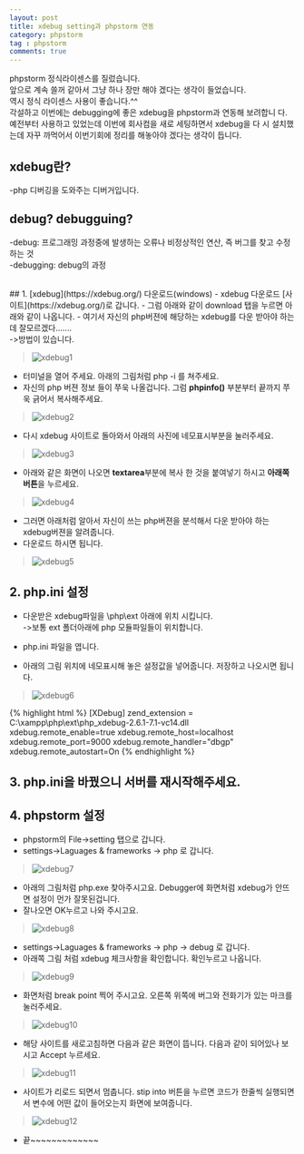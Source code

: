 ```yaml
---
layout: post
title: xdebug setting과 phpstorm 연동
category: phpstorm
tag : phpstorm
comments: true
---
```


<!--excerpt.start-->
<div class="message">
  phpstorm 정식라이센스를 질렀습니다. <br>
  앞으로 계속 쓸꺼 같아서 그냥 하나 장만 해야 겠다는 생각이 들었습니다. <br>
  역시 정식 라이센스 사용이 좋습니다.^^<br>
  각설하고 이번에는 debugging에 좋은 xdebug을 phpstorm과 연동해 보려합니
  다.<br>
  예전부터 사용하고 있었는데 이번에 회사컴을 새로 세팅하면서 xdebug을 다
  시 설치했는데 자꾸 까먹어서 이번기회에 정리를 해놓아야 겠다는 생각이 듭니다.
</div>
<!--excerpt.end-->

## xdebug란?
-php 디버깅을 도와주는 디버거입니다.

## debug? debugguing?
-debug: 프로그래밍 과정중에 발생하는 오류나 비정상적인 연산, 즉 버그를 찾고 수정하는 것<br>
-debugging: debug의 과정

<br>
## 1. [xdebug](https://xdebug.org/) 다운로드(windows)
- xdebug 다운로드 [사이트](https://xdebug.org/)로 갑니다.
- 그럼 아래와 같이 download 탭을 누르면 아래와 같이 나옵니다.
- 여기서 자신의 php버젼에 해당하는 xdebug를 다운 받아야 하는데 잘모르겠다.......<br>
->방법이 있습니다.

>![xdebug1]({{site.url}}/assets/xdebug1.jpg)

- 터미널을 열어 주세요. 아래의 그림처럼 php -i 를 쳐주세요.
- 자신의 php 버젼 정보 들이 쭈욱 나올겁니다. 그럼 **phpinfo()** 부분부터 끝까지 쭈욱 긁어서 복사해주세요.

>![xdebug2]({{site.url}}/assets/xdebug2.jpg)

- 다시 xdebug 사이트로 돌아와서 아래의 사진에 네모표시부분을 눌러주세요.

>![xdebug3]({{site.url}}/assets/xdebug3.jpg)

- 아래와 같은 화면이 나오면 **textarea**부분에 복사 한 것을 붙여넣기 하시고 **아래쪽 버튼**을 누르세요.

>![xdebug4]({{site.url}}/assets/xdebug4.jpg)

- 그러면 아래처럼 알아서 자신이 쓰는 php버젼을 분석해서 다운 받아야 하는 xdebug버젼을 알려줍니다.
- 다운로드 하시면 됩니다.

>![xdebug5]({{site.url}}/assets/xdebug5.jpg)

## 2. **php.ini 설정**

- 다운받은 xdebug파일을 \php\ext 아래에 위치 시킵니다.<br>
->보통 ext 폴더아래에 php 모듈파일들이 위치합니다.

- php.ini 파일을 엽니다.
- 아래의 그림 위치에 네모표시해 놓은 설정값을 넣어줍니다. 저장하고 나오시면 됩니다.

>![xdebug6]({{site.url}}/assets/xdebug6.jpg)

{% highlight html %}
[XDebug]
zend_extension = C:\xampp\php\ext\php_xdebug-2.6.1-7.1-vc14.dll
xdebug.remote_enable=true
xdebug.remote_host=localhost
xdebug.remote_port=9000
xdebug.remote_handler="dbgp"
xdebug.remote_autostart=On
{% endhighlight %}

## 3. **php.ini을 바꿨으니 서버를 재시작해주세요.**

## 4. **phpstorm 설정**

- phpstorm의 File->setting 탭으로 갑니다.
- settings->Laguages & frameworks -> php 로 갑니다.
>![xdebug7]({{site.url}}/assets/xdebug7.jpg)

- 아래의 그림처럼 php.exe 찾아주시고요. Debugger에 화면처럼 xdebug가 안뜨면 설정이 먼가 잘못된겁니다.
- 잘나오면 OK누르고 나와 주시고요.
>![xdebug8]({{site.url}}/assets/xdebug8.jpg)

- settings->Laguages & frameworks -> php -> debug 로 갑니다.
- 아래쪽 그림 처럼 xdebug 체크사항을 확인합니다. 확인누르고 나옵니다.
>![xdebug9]({{site.url}}/assets/xdebug9.jpg)

- 화면처럼 break point 찍어 주시고요. 오른쪽 위쪽에 버그와 전화기가 있는 마크를 눌러주세요.
>![xdebug10]({{site.url}}/assets/xdebug10.jpg)

- 해당 사이트를 새로고침하면 다음과 같은 화면이 뜹니다. 다음과 같이 되어있나 보시고 Accept 누르세요.
>![xdebug11]({{site.url}}/assets/xdebug11.jpg)

- 사이트가 리로드 되면서 멈춥니다. stip into 버튼을 누르면 코드가 한줄씩 실행되면서 변수에 어떤 값이 들어오는지 화면에 보여줍니다.
>![xdebug12]({{site.url}}/assets/xdebug12.jpg)

- 끝~~~~~~~~~~~~~

